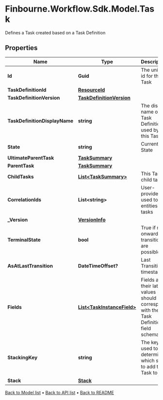 # Finbourne.Workflow.Sdk.Model.Task
Defines a Task created based on a Task Definition

## Properties

Name | Type | Description | Notes
------------ | ------------- | ------------- | -------------
**Id** | **Guid** | The unique id for this Task | 
**TaskDefinitionId** | [**ResourceId**](ResourceId.md) |  | 
**TaskDefinitionVersion** | [**TaskDefinitionVersion**](TaskDefinitionVersion.md) |  | 
**TaskDefinitionDisplayName** | **string** | The display name of the Task Definition used by this Task | 
**State** | **string** | Current State | 
**UltimateParentTask** | [**TaskSummary**](TaskSummary.md) |  | 
**ParentTask** | [**TaskSummary**](TaskSummary.md) |  | [optional] 
**ChildTasks** | [**List&lt;TaskSummary&gt;**](TaskSummary.md) | This Task&#39;s child tasks | [optional] 
**CorrelationIds** | **List&lt;string&gt;** | User-provided ID used to link entities and tasks | [optional] 
**_Version** | [**VersionInfo**](VersionInfo.md) |  | [optional] 
**TerminalState** | **bool** | True if no onward transitions are possible | 
**AsAtLastTransition** | **DateTimeOffset?** | Last Transition timestamp | [optional] 
**Fields** | [**List&lt;TaskInstanceField&gt;**](TaskInstanceField.md) | Fields and their latest values - should correspond with the Task Definition field schema | [optional] 
**StackingKey** | **string** | The key used to determine which stack to add the Task to | [optional] 
**Stack** | [**Stack**](Stack.md) |  | [optional] 

[Back to Model list](../README.md#documentation-for-models) &#8226; [Back to API list](../README.md#documentation-for-api-endpoints) &#8226; [Back to README](../README.md)

